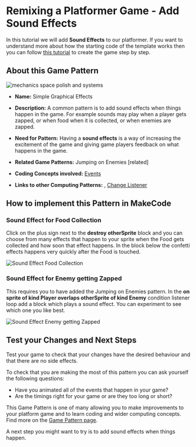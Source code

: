# Remixing a Platformer Game - Add Sound Effects

In this tutorial we will add **Sound Effects** to our platformer.
If you want to understand more about how the starting code of the template works then you can follow [this tutorial](https://arcade.makecode.com/beta#tutorial:https://github.com/mickfuzz/makecode-platformer-101)
 to create the game step by step.

## About this Game Pattern

![mechanics space polish and systems](https://raw.githubusercontent.com/mickfuzz/makecode-platformer-101/master/images/patterns/gameMechanics_more_levels.jpg)

* **Name:** Simple Graphical Effects

* **Description:** A common pattern is to add sound effects when things happen in the game. For example sounds may play when a player gets
zapped, or when food when it is collected, or when enemies are zapped. 

* **Need for Pattern:** Having a **sound effects** is a way of increasing the excitement of the game and giving game players 
feedback on what happens in the game. 

* **Related Game Patterns:** Jumping on Enemies [related] 

* **Coding Concepts involved:** [Events](learningDimensions#events)

* **Links to other Computing Patterns:** , [Change Listener](learningDimensions#change-listener)

## How to implement this Pattern in MakeCode

### Sound Effect for Food Collection

Click on the plus sign next to the **destroy otherSprite** block and you can choose from many effects that happen to your 
sprite when the Food gets collected and how soon that effect happens. In the block below the confetti effects happens very quickly
after the Food is touched. 

![Sound Effect Food Collection](https://raw.githubusercontent.com/mickfuzz/makecode-platformer-101/master/images/soundEffects1.png)

### Sound Effect for Enemy getting Zapped

This requires you to have added the Jumping on Enemies pattern. In the **on sprite of kind Player overlaps otherSprite of kind Enemy**
condition listener loop add a block which plays a sound effect. You can experiment to see which one you like best.  

![Sound Effect Enemy getting Zapped](https://raw.githubusercontent.com/mickfuzz/makecode-platformer-101/master/images/soundEffects2.png)

## Test your Changes and Next Steps

Test your game to check that your changes have the desired behaviour and that there are no side effects. 

To check that you are making the most of this pattern you can ask yourself the following questions:

* Have you animated all of the events that happen in your game? 
* Are the timings right for your game or are they too long or short?

This Game Pattern is one of many allowing you to make improvements to your platform game and to learn coding and wider computing concepts. 
Find more on the [Game Pattern page](gamePatterns.md). 

A next step you might want to try is to add sound effects when things happen. 
          
